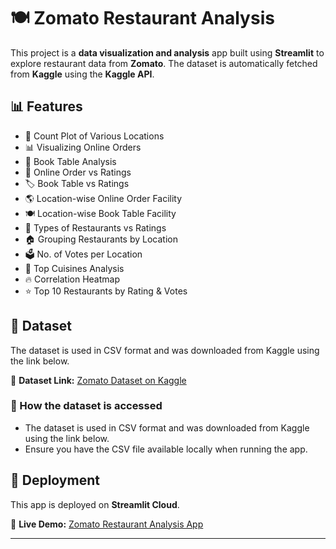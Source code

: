 # 🍽 Zomato Restaurant Analysis  

This project is a **data visualization and analysis** app built using **Streamlit** to explore restaurant data from **Zomato**. The dataset is automatically fetched from **Kaggle** using the **Kaggle API**.  

## 📊 Features  
- 📍 Count Plot of Various Locations  
- 📊 Visualizing Online Orders  
- 📅 Book Table Analysis  
- 🔄 Online Order vs Ratings  
- 🏷️ Book Table vs Ratings  
- 🌎 Location-wise Online Order Facility  
- 🍽️ Location-wise Book Table Facility  
- 🍔 Types of Restaurants vs Ratings  
- 🏠 Grouping Restaurants by Location  
- 🗳️ No. of Votes per Location  
- 🍜 Top Cuisines Analysis  
- 🔥 Correlation Heatmap  
- ⭐ Top 10 Restaurants by Rating & Votes  

## 📂 Dataset  
The dataset is used in CSV format and was downloaded from Kaggle using the link below.

🔗 **Dataset Link:** [Zomato Dataset on Kaggle](https://www.kaggle.com/datasets/priyaljain12/zomato-dataset)  

### 🔗 How the dataset is accessed  

- The dataset is used in CSV format and was downloaded from Kaggle using the link below.
- Ensure you have the CSV file available locally when running the app.


## 🚀 Deployment  
This app is deployed on **Streamlit Cloud**.  

🔗 **Live Demo:** [Zomato Restaurant Analysis App](https://zomato--analysis.streamlit.app/)  

---  
